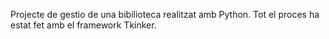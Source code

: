 Projecte de gestio de una bibilioteca realitzat amb Python. Tot el proces ha estat fet amb el framework Tkinker.